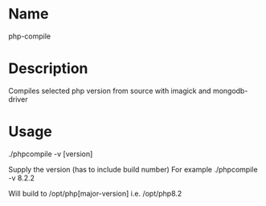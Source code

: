 Name
====

php-compile

Description
===========

Compiles selected php version from source with imagick and mongodb-driver

Usage
=====
./phpcompile -v [version]

Supply the version (has to include build number)
For example ./phpcompile -v 8.2.2

Will build to /opt/php[major-version] i.e. /opt/php8.2

